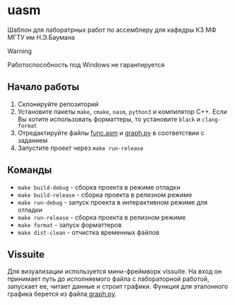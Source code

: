 # uasm

Шаблон для лаборатрных работ по ассемблеру для кафедры К3 МФ МГТУ им Н.Э.Баумана

> [!WARNING]
> Работоспособность под Windows не гарантируется

## Начало работы

1. Склонируйте репозиторий
2. Установите пакеты `make`, `cmake`, `nasm`, `python3` и компилятор C++.
  Если Вы хотите использовать форматтеры, то установите `black` и `clang-format`
3. Отредактируйте файлы [func.asm](./src/func.asm) и [graph.py](./config/graph.py) в соответствии с заданием
4. Запустите проект через `make run-release`

## Команды

* `make build-debug` - сборка проекта в режиме отладки
* `make build-release` - сборка проекта в релизном режиме
* `make run-debug` - запуск проекта в интерактивном режиме для отладки
* `make run-release` - сборка проекта в релизном режиме
* `make format` - запуск форматтеров
* `make dist-clean` - отчистка временных файлов

## Vissuite

Для визуализации используется мини-фреймворк vissuite. На вход он принимает путь до исполняемого файла с лабораторной работой, запускает ее, читает данные и строит графики. Функция для эталонного графика берется из файла[ graph.py](./config/graph.py).
